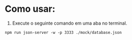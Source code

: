 # Como usar:

1. Execute o seguinte comando em uma aba no terminal.

```
npm run json-server -w -p 3333 ./mock/database.json
```
